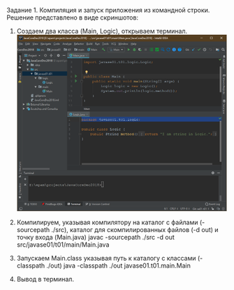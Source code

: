 Задание 1. Компиляция и запуск приложения из командной строки.
Решение представлено в виде скриншотов:

1. Создаем два класса (Main, Logic), открываем терминал.
![   ](https://github.com/DobrenkyiKA/JavaCoreDec2018/blob/se01-t01/1.bmp)
      

2. Компилируем, указывая компилятору на каталог с файлами (- sourcepath ./src), каталог для скомпилированных файлов (-d out) и точку входа (Main.java)
javac -sourcepath ./src -d out src/javase01/t01/main/Main.java

3. Запускаем Main.class указывая путь к каталогу с классами (-classpath ./out)
java -classpath ./out javase01.t01.main.Main

4. Вывод в терминал.
